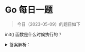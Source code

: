 # Go 每日一题

> 今日（2023-05-09）的题目如下

init() 函数是什么时候执行的？

<details>
<summary>答案解析：</summary>
<div>

`init()` 函数是 Go 程序初始化的一部分。Go 程序初始化先于 main 函数，由 runtime 初始化每个导入的包，初始化顺序不是按照从上到下的导入顺序，而是按照解析的依赖关系，没有依赖的包最先初始化。

每个包首先初始化包作用域的常量和变量（常量优先于变量），然后执行包的 `init()` 函数。同一个包，甚至是同一个源文件可以有多个 `init()` 函数。`init()` 函数没有入参和返回值，不能被其他函数调用，同一个包内多个 `init()` 函数的执行顺序不作保证。

一句话总结： **`import –> const –> var –> init() –> main()`**

示例：

```golang
package main

import "fmt"

func init()  {
	fmt.Println("init1:", a)
}

func init()  {
	fmt.Println("init2:", a)
}

var a = 10
const b = 100

func main() {
	fmt.Println("main:", a)
}
// 执行结果
// init1: 10
// init2: 10
// main: 10
```

答案解析来源：[init() 函数是什么时候执行的？](https://geektutu.com/post/qa-golang-2.html#Q1-init-%E5%87%BD%E6%95%B0%E6%98%AF%E4%BB%80%E4%B9%88%E6%97%B6%E5%80%99%E6%89%A7%E8%A1%8C%E7%9A%84%EF%BC%9F)

---

### 1 楼

根据包的导入顺序依次初始化包中的常量、变量、init()函数

### 5 楼

go的init函数非必要不使用

### 23 楼

init() 函数没有入参和返回值，不能被其他函数调用，同一个包内多个 init() 函数的执行顺序不作保证。

一句话总结： import –> const –> var –> init() –> main()

### 26 楼

init() 函数，是这个包被引用的时候执行，并且是末梢包的init先执行，同一个包可以有N 个init但是执行的顺序不保证，init不可以被我们编写的程序调用。

### 43 楼

奇怪为什么init函数能够被多次声明

---

### 资料

[五分钟理解 golang 的 init 函数](https://zhuanlan.zhihu.com/p/34211611)

</div>
</details>
